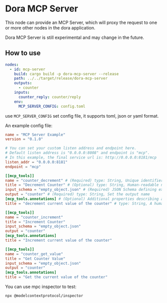 # Dora MCP Server

This node can provide an MCP Server, which will proxy the request to one or more other nodes in the dora application.

Dora MCP Server is still experimental and may change in the future.


## How to use

```yaml
nodes:
  - id: mcp-server
    build: cargo build -p dora-mcp-server --release
    path: ../../target/release/dora-mcp-server
    outputs:
      - counter
    inputs:
      counter_reply: counter/reply
    env:
      MCP_SERVER_CONFIG: config.toml
```

use `MCP_SERVER_CONFIG` set config file, it supports toml, json or yaml format.

An example config file:

```toml
name = "MCP Server Example"
version = "0.1.0"

# You can set your custom listen address and endpoint here.
# Default listen address is "0.0.0.0:8008" and endpoint is "mcp".
# In this example, the final service url is: http://0.0.0.0:8181/mcp
listen_addr = "0.0.0.0:8181"
endpoint = "mcp"

[[mcp_tools]]
name = "counter_decrement" # (Required) type: String, Unique identifier for the tool
title = "Decrement Counter" # (Optional) type: String, Human-readable name of the tool for display purposes
input_schema = "empty_object.json" # (Required) JSON Schema defining expected parameters
output = "counter" # (Required) type: String, Set the output name
[mcp_tools.annotations] # (Optional) Additional properties describing a Tool to clients
title = "decrement current value of the counter" # type: String, A human-readable title for the tool

[[mcp_tools]]
name = "counter_increment"
title = "Increment Counter"
input_schema = "empty_object.json"
output = "counter"
[mcp_tools.annotations]
title = "Increment current value of the counter"

[[mcp_tools]]
name = "counter_get_value"
title = "Get Counter Value"
input_schema = "empty_object.json"
output = "counter"
[mcp_tools.annotations]
title = "Get the current value of the counter"
```

You can use mpc inspector to test:

```bash
npx @modelcontextprotocol/inspector
```
